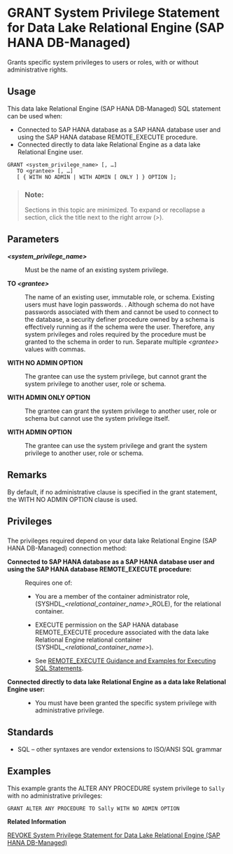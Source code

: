 <!-- loioc039f62f0ec349a99f4f2bc016176c8c -->

# GRANT System Privilege Statement for Data Lake Relational Engine \(SAP HANA DB-Managed\)

Grants specific system privileges to users or roles, with or without administrative rights.



<a name="loioc039f62f0ec349a99f4f2bc016176c8c__section_jzt_bmj_g4b"/>

## Usage

This data lake Relational Engine \(SAP HANA DB-Managed\) SQL statement can be used when:

-   Connected to SAP HANA database as a SAP HANA database user and using the SAP HANA database REMOTE\_EXECUTE procedure.
-   Connected directly to data lake Relational Engine as a data lake Relational Engine user.



```
GRANT <system_privilege_name> [, …]
   TO <grantee> [, …]
   [ { WITH NO ADMIN | WITH ADMIN [ ONLY ] } OPTION ];
```



> ### Note:  
> Sections in this topic are minimized. To expand or recollapse a section, click the title next to the right arrow \(*\>*\).



<a name="loioc039f62f0ec349a99f4f2bc016176c8c__section_zs1_lqj_gtb"/>

## Parameters


<dl>
<dt><b>

*<system\_privilege\_name\>*

</b></dt>
<dd>

Must be the name of an existing system privilege.



</dd><dt><b>

TO *<grantee\>*

</b></dt>
<dd>

The name of an existing user, immutable role, or schema. Existing users must have login passwords. . Although schema do not have passwords associated with them and cannot be used to connect to the database, a security definer procedure owned by a schema is effectively running as if the schema were the user. Therefore, any system privileges and roles required by the procedure must be granted to the schema in order to run. Separate multiple *<grantee\>* values with commas.



</dd><dt><b>

WITH NO ADMIN OPTION

</b></dt>
<dd>

The grantee can use the system privilege, but cannot grant the system privilege to another user, role or schema.



</dd><dt><b>

WITH ADMIN ONLY OPTION

</b></dt>
<dd>

The grantee can grant the system privilege to another user, role or schema but cannot use the system privilege itself.



</dd><dt><b>

WITH ADMIN OPTION

</b></dt>
<dd>

The grantee can use the system privilege and grant the system privilege to another user, role or schema.



</dd>
</dl>



<a name="loioc039f62f0ec349a99f4f2bc016176c8c__section_fxm_4qj_gtb"/>

## Remarks

By default, if no administrative clause is specified in the grant statement, the WITH NO ADMIN OPTION clause is used.



<a name="loioc039f62f0ec349a99f4f2bc016176c8c__section_r4j_tcy_wwb"/>

## Privileges



### 

The privileges required depend on your data lake Relational Engine \(SAP HANA DB-Managed\) connection method:


<dl>
<dt><b>

Connected to SAP HANA database as a SAP HANA database user and using the SAP HANA database REMOTE\_EXECUTE procedure:

</b></dt>
<dd>

Requires one of:

-   You are a member of the container administrator role, \(SYSHDL\_*<relational\_container\_name\>*\_ROLE\), for the relational container.
-   EXECUTE permission on the SAP HANA database REMOTE\_EXECUTE procedure associated with the data lake Relational Engine relational container \(SYSHDL\_*<relational\_container\_name\>*\).

-   See [REMOTE\_EXECUTE Guidance and Examples for Executing SQL Statements](remote-execute-guidance-and-examples-for-executing-sql-statements-fd99ac0.md).




</dd><dt><b>

Connected directly to data lake Relational Engine as a data lake Relational Engine user:

</b></dt>
<dd>

-   You must have been granted the specific system privilege with administrative privilege.



</dd>
</dl>



<a name="loioc039f62f0ec349a99f4f2bc016176c8c__section_asc_rqj_gtb"/>

## Standards

-   SQL – other syntaxes are vendor extensions to ISO/ANSI SQL grammar



<a name="loioc039f62f0ec349a99f4f2bc016176c8c__IQ_Examples"/>

## Examples

This example grants the ALTER ANY PROCEDURE system privilege to `Sally` with no administrative privileges:

```
GRANT ALTER ANY PROCEDURE TO Sally WITH NO ADMIN OPTION
```

**Related Information**  


[REVOKE System Privilege Statement for Data Lake Relational Engine \(SAP HANA DB-Managed\)](revoke-system-privilege-statement-for-data-lake-relational-engine-sap-hana-db-managed-2a45ac0.md "Removes specific system privileges from specific users and the right to administer the privilege.")

